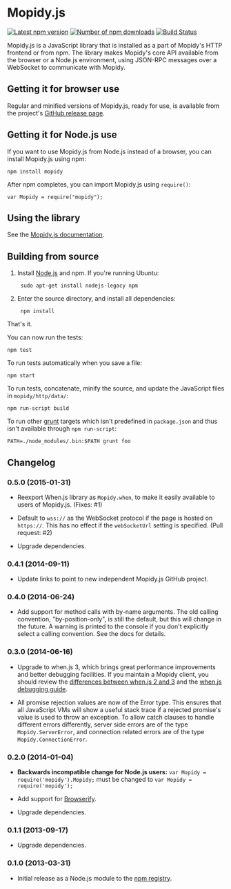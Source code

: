 # Mopidy.js

[![Latest npm version](https://img.shields.io/npm/v/mopidy.svg?style=flat)](https://www.npmjs.org/package/mopidy)
[![Number of npm downloads](https://img.shields.io/npm/dm/mopidy.svg?style=flat)](https://www.npmjs.org/package/mopidy)
[![Build Status](https://img.shields.io/travis/mopidy/mopidy.js.svg?style=flat)](https://travis-ci.org/mopidy/mopidy.js)

Mopidy.js is a JavaScript library that is installed as a part of Mopidy's HTTP
frontend or from npm. The library makes Mopidy's core API available from the
browser or a Node.js environment, using JSON-RPC messages over a WebSocket to
communicate with Mopidy.


## Getting it for browser use

Regular and minified versions of Mopidy.js, ready for use, is available from
the project's
[GitHub release page](https://github.com/mopidy/mopidy.js/releases).


## Getting it for Node.js use

If you want to use Mopidy.js from Node.js instead of a browser, you can install
Mopidy.js using npm:

    npm install mopidy

After npm completes, you can import Mopidy.js using ``require()``:

    var Mopidy = require("mopidy");


## Using the library

See the [Mopidy.js documentation](http://docs.mopidy.com/en/latest/api/js/).


## Building from source

1. Install [Node.js](http://nodejs.org/) and npm. If you're running Ubuntu:

        sudo apt-get install nodejs-legacy npm

2. Enter the source directory, and install all dependencies:

        npm install

That's it.

You can now run the tests:

    npm test

To run tests automatically when you save a file:

    npm start

To run tests, concatenate, minify the source, and update the JavaScript files
in `mopidy/http/data/`:

    npm run-script build

To run other [grunt](http://gruntjs.com/) targets which isn't predefined in
`package.json` and thus isn't available through `npm run-script`:

    PATH=./node_modules/.bin:$PATH grunt foo


## Changelog

### 0.5.0 (2015-01-31)

- Reexport When.js library as `Mopidy.when`, to make it easily available to
  users of Mopidy.js. (Fixes: #1)

- Default to `wss://` as the WebSocket protocol if the page is hosted on
  `https://`. This has no effect if the `webSocketUrl` setting is specified.
  (Pull request: #2)

- Upgrade dependencies.

### 0.4.1 (2014-09-11)

- Update links to point to new independent Mopidy.js GitHub project.

### 0.4.0 (2014-06-24)

- Add support for method calls with by-name arguments. The old calling
  convention, "by-position-only", is still the default, but this will change in
  the future. A warning is printed to the console if you don't explicitly
  select a calling convention. See the docs for details.

### 0.3.0 (2014-06-16)

- Upgrade to when.js 3, which brings great performance improvements and better
  debugging facilities. If you maintain a Mopidy client, you should review the
  [differences between when.js 2 and 3](https://github.com/cujojs/when/blob/master/docs/api.md#upgrading-to-30-from-2x)
  and the
  [when.js debugging guide](https://github.com/cujojs/when/blob/master/docs/api.md#debugging-promises).

- All promise rejection values are now of the Error type. This ensures that all
  JavaScript VMs will show a useful stack trace if a rejected promise's value
  is used to throw an exception. To allow catch clauses to handle different
  errors differently, server side errors are of the type `Mopidy.ServerError`,
  and connection related errors are of the type `Mopidy.ConnectionError`.

### 0.2.0 (2014-01-04)

- **Backwards incompatible change for Node.js users:**
  `var Mopidy = require('mopidy').Mopidy;` must be changed to
  `var Mopidy = require('mopidy');`

- Add support for [Browserify](http://browserify.org/).

- Upgrade dependencies.

### 0.1.1 (2013-09-17)

- Upgrade dependencies.

### 0.1.0 (2013-03-31)

- Initial release as a Node.js module to the
  [npm registry](https://npmjs.org/).
